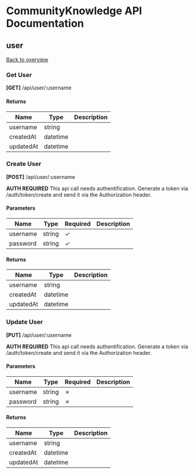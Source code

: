 # CommunityKnowledge API Documentation
## user
[Back to overview](README.md)

### Get User
**[GET]** /api/user/:username

#### Returns
| Name | Type | Description |
| --- | --- | --- |
| username | string |  |
| createdAt | datetime |  |
| updatedAt | datetime |  |

### Create User
**[POST]** /api/user/:username

**AUTH REQUIRED** This api call needs authentification. Generate a token via /auth/token/create and send it via the Authorization header.

#### Parameters
| Name | Type | Required | Description |
| --- | --- | --- | --- |
| username | string | &check; |  |
| password | string | &check; |  |
#### Returns
| Name | Type | Description |
| --- | --- | --- |
| username | string |  |
| createdAt | datetime |  |
| updatedAt | datetime |  |

### Update User
**[PUT]** /api/user/:username

**AUTH REQUIRED** This api call needs authentification. Generate a token via /auth/token/create and send it via the Authorization header.

#### Parameters
| Name | Type | Required | Description |
| --- | --- | --- | --- |
| username | string | &cross; |  |
| password | string | &cross; |  |
#### Returns
| Name | Type | Description |
| --- | --- | --- |
| username | string |  |
| createdAt | datetime |  |
| updatedAt | datetime |  |
